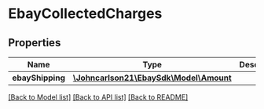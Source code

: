 # EbayCollectedCharges

## Properties
Name | Type | Description | Notes
------------ | ------------- | ------------- | -------------
**ebayShipping** | [**\Johncarlson21\EbaySdk\Model\Amount**](Amount.md) |  | [optional] 

[[Back to Model list]](../../README.md#documentation-for-models) [[Back to API list]](../../README.md#documentation-for-api-endpoints) [[Back to README]](../../README.md)

